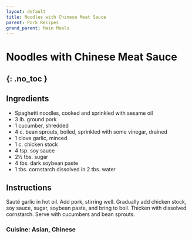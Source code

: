 ```yaml
---
layout: default
title: Noodles with Chinese Meat Sauce
parent: Pork Recipes
grand_parent: Main Meals
---
```


# Noodles with Chinese Meat Sauce
{: .no_toc }
---

## Ingredients
<ul>
	<li>Spaghetti noodles, cooked and sprinkled with sesame oil</li>
	<li>3 lb. ground pork</li>
	<li>1 cucumber, shredded</li>
	<li>4 c. bean sprouts, boiled, sprinkled with some vinegar, drained</li>
	<li>1 clove garlic, minced</li>
	<li>1 c. chicken stock</li>
	<li>4 tsp. soy sauce</li>
	<li>2½ tbs. sugar</li>
	<li>4 tbs. dark soybean paste</li>
	<li>1 tbs. cornstarch dissolved in 2 tbs. water</li>
</ul>

## Instructions
Sauté garlic in hot oil. Add pork, stirring well. Gradually add chicken stock, soy sauce, sugar, soybean paste, and bring to boil. Thicken with dissolved cornstarch. Serve with cucumbers and bean sprouts.


### Cuisine: Asian, Chinese